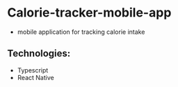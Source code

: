# Calorie-tracker-mobile-app
- mobile application for tracking calorie intake

## Technologies:

- Typescript
- React Native
